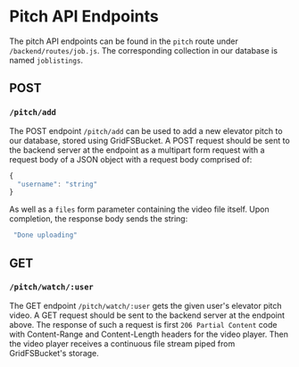 # Pitch API Endpoints

The pitch API endpoints can be found in the `pitch` route under `/backend/routes/job.js`. The corresponding collection in our database is named `joblistings`.

## POST

### `/pitch/add`

The POST endpoint `/pitch/add` can be used to add a new elevator pitch to our database, stored using GridFSBucket.
A POST request should be sent to the backend server at the endpoint as a multipart form request with a request body of a JSON
object with a request body comprised of:

```js
{
  "username": "string"
}
```

As well as a `files` form parameter containing the video file itself. Upon completion, the response body sends the string: 
```js
 "Done uploading"
```


## GET

### `/pitch/watch/:user`

The GET endpoint `/pitch/watch/:user` gets the given user's elevator pitch video. A GET request should be sent to the backend server at the endpoint above. 
The response of such a request is first `206 Partial Content` code with Content-Range and Content-Length headers
for the video player. Then the video player receives a continuous file stream piped from GridFSBucket's storage.


